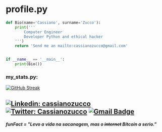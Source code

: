 # profile.py
```python
def Bio(name='Cassiano', surname='Zucco'):
    print('''
        Computer Engineer
        Developer Python and ethical hacker
    ''')
    return 'Send me an mailto:cassianozucco@gmail.com'


if __name__ == '__main__':
    print(Bio())
```    

### my_stats.py:
[![GitHub Streak](https://github-readme-streak-stats.herokuapp.com?user=cassianoczz&theme=python-dark&hide_border=true&ring=DD2727)](https://git.io/streak-stats)


[![Linkedin: cassianozucco](https://img.shields.io/badge/-cassianozucco-blue?style=flat-square&logo=Linkedin&logoColor=white&link=https://www.linkedin.com/in/cassianozucco/)](https://www.linkedin.com/in/cassianozucco/) 
[![Twitter: Cassianozucco](https://img.shields.io/badge/-Cassianozucco-1DA1F2?style=flat-square&logo=twitter&logoColor=white&link=https://twitter.com/Cassianozucco)](https://twitter.com/Cassianozucco) 
[![Gmail Badge](https://img.shields.io/badge/-cassianozucco@gmail.com-white?style=flat-square&logo=gmail&logoColor=red&link=mailto:cassianozucco@gmail.com)](mailto:cassianozucco@gmail.com) 
---------------------------------------------------------------------------------------------------------------------------------------------------------
<!-- Bitcoiner since 2016 -->
##### funFact = "Levo a vida na sacanagem, mas o <s>internet</s> Bitcoin a serio."
